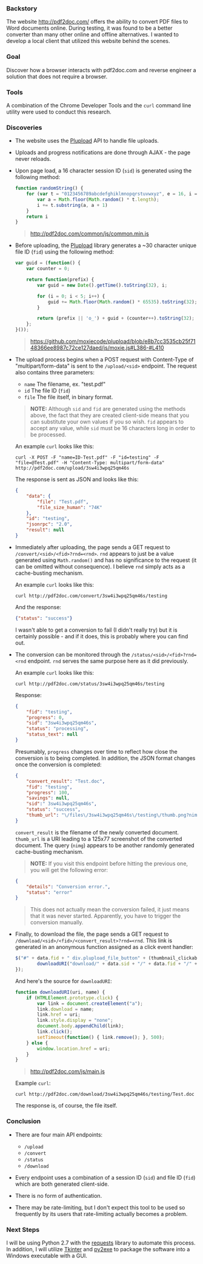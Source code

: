 ### Backstory

The website http://pdf2doc.com/ offers the ability to convert PDF files to Word documents online. During testing, it was found to be a better converter than many other online and offline alternatives. I wanted to develop a local client that utilized this website behind the scenes.

### Goal

Discover how a browser interacts with pdf2doc.com and reverse engineer a solution that does not require a browser.

### Tools

A combination of the Chrome Developer Tools and the `curl` command line utility were used to conduct this research.

### Discoveries

* The website uses the [Plupload](https://github.com/moxiecode/plupload) API to handle file uploads.

* Uploads and progress notifications are done through AJAX - the page never reloads.

* Upon page load, a 16 character session ID (`sid`) is generated using the following method:
	```javascript
	function randomString() {
	    for (var t = "0123456789abcdefghiklmnopqrstuvwxyz", e = 16, i = "", n = 0; e > n; n++) {
	        var a = Math.floor(Math.random() * t.length);
	        i += t.substring(a, a + 1)
	    }
	    return i
	}
	```
	> http://pdf2doc.com/common/js/common.min.js

* Before uploading, the [Plupload](https://github.com/moxiecode/plupload) library generates a ~30 character unique file ID (`fid`) using the following method:
	```javascript
	var guid = (function() {
		var counter = 0;

		return function(prefix) {
			var guid = new Date().getTime().toString(32), i;

			for (i = 0; i < 5; i++) {
				guid += Math.floor(Math.random() * 65535).toString(32);
			}

			return (prefix || 'o_') + guid + (counter++).toString(32);
		};
	}());
	```
	>https://github.com/moxiecode/plupload/blob/e8b7cc3535cb25f7148366ee8987c72ce127daed/js/moxie.js#L386-#L410

* The upload process begins when a POST request with Content-Type of "multipart/form-data" is sent to the `/upload/<sid>` endpoint. The request also contains three parameters:
	* `name` The filename, ex. "test.pdf"
	* `id` The file ID (`fid`)
	* `file` The file itself, in binary format.

	> **NOTE:** Although `sid` and `fid` are generated using the methods above, the fact that they are created client-side means that you can substitute your own values if you so wish. `fid` appears to accept any value, while `sid` must be 16 characters long in order to be processed.

	An example `curl` looks like this:

	```
	curl -X POST -F "name=ID-Test.pdf" -F "id=testing" -F "file=@Test.pdf" -H "Content-Type: multipart/form-data" http://pdf2doc.com/upload/3sw4i3wpq25qm46s
	```

	The response is sent as JSON and looks like this:

	```json
	{
		"data": {
			"file": "Test.pdf",
			"file_size_human": "74K"
		},
		"id": "testing",
		"jsonrpc": "2.0",
		"result": null
	}
	```
* Immediately after uploading, the page sends a GET request to `/convert/<sid>/<fid>?rnd=<rnd>`. `rnd` appears to just be a value generated using `Math.random()` and has no significance to the request (it can be omitted without consequence). I believe `rnd` simply acts as a cache-busting mechanism.

	An example `curl` looks like this:

	```
	curl http://pdf2doc.com/convert/3sw4i3wpq25qm46s/testing
	```

	And the response:

	```json
	{"status": "success"}
	```

	I wasn't able to get a conversion to fail (I didn't really try) but it is certainly possible - and if it does, this is probably where you can find out.

* The conversion can be monitored through the `/status/<sid>/<fid>?rnd=<rnd` endpoint. `rnd` serves the same purpose here as it did previously.

	An example `curl` looks like this:

	```
	curl http://pdf2doc.com/status/3sw4i3wpq25qm46s/testing
	```

	Response:

	```json
	{
		"fid": "testing",
		"progress": 0,
		"sid": "3sw4i3wpq25qm46s",
		"status": "processing",
		"status_text": null
	}
	```

	Presumably, `progress` changes over time to reflect how close the conversion is to being completed. In addition, the JSON format changes once the conversion is completed:

	```json
	{
		"convert_result": "Test.doc",
		"fid": "testing",
		"progress": 100,
		"savings": null,
		"sid":" 3sw4i3wpq25qm46s",
		"status": "success",
		"thumb_url": "\/files\/3sw4i3wpq25qm46s\/testing\/thumb.png?nimg"
	}
	```
	`convert_result` is the filename of the newly converted document. `thumb_url` is a URI leading to a 125x77 screenshot of the converted document. The query (`nimg`) appears to be another randomly generated cache-busting mechanism.

	> **NOTE:** If you visit this endpoint before  hitting the previous one, you will get the following error:

	```json
	{
		"details": "Conversion error.",
		"status": "error"
	}
	```

	> This does not actually mean the conversion failed, it just means that it was never started. Apparently, you have to trigger the conversion manually.


* Finally, to download the file, the page sends a GET request to `/download/<sid>/<fid>/<convert_result>?rnd=<rnd`. This link is generated in an anonymous function assigned as a click event handler:

	```javascript
	$("#" + data.fid + " div.plupload_file_button" + (thumbnail_clickable ? ", #" + data.fid + " .plupload_thumb" : "")).click(function() {
			downloadURI("download/" + data.sid + "/" + data.fid + "/" + data.convert_result + "?rnd=" + Math.random(), data.convert_result);
	});
	```

	And here's the source for `downloadURI`:
	```javascript
	function downloadURI(uri, name) {
	    if (HTMLElement.prototype.click) {
	        var link = document.createElement("a");
	        link.download = name;
	        link.href = uri;
	        link.style.display = "none";
	        document.body.appendChild(link);
	        link.click();
	        setTimeout(function() { link.remove(); }, 500);
	    } else {
	        window.location.href = uri;
	    }
	}
	```
	> http://pdf2doc.com/js/main.js

	Example `curl`:

	```
	curl http://pdf2doc.com/download/3sw4i3wpq25qm46s/testing/Test.doc
	```

	The response is, of course, the file itself.

### Conclusion

* There are four main API endpoints:
	* `/upload`
	* `/convert`
	* `/status`
	* `/download`

* Every endpoint uses a combination of a session ID (`sid`) and file ID (`fid`) which are both generated client-side.
* There is no form of authentication.
* There may be rate-limiting, but I don't expect this tool to be used so frequently by its users that rate-limiting actually becomes a problem.

### Next Steps

I will be using Python 2.7 with the [requests]() library to automate this process. In addition, I will utilize [Tkinter]() and [py2exe]() to package the software into a Windows executable with a GUI.
